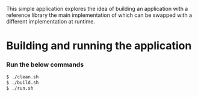 This simple application explores the idea of building an application with a reference library the main implementation of which can be swapped with a different implementation at runtime.

# Building and running the application
### Run the below commands
```bash 
$ ./clean.sh
$ ./build.sh
$ ./run.sh
```

